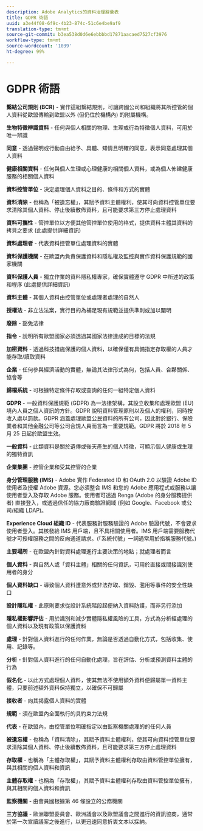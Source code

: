 ```yaml
---
description: Adobe Analytics的資料治理辭彙表
title: GDPR 術語
uuid: a3e44f08-6f9c-4b23-874c-51c6e4be9af9
translation-type: tm+mt
source-git-commit: b3ea538d0d6e6ebbbbd17871aacaed7527cf3976
workflow-type: tm+mt
source-wordcount: '1039'
ht-degree: 99%

---
```



# GDPR 術語

**繫結公司規則 (BCR)** - 實作這組繫結規則，可讓跨國公司和組織將其所控管的個人資料從歐盟傳輸到歐盟以外 (但仍位於機構內) 的附屬機構。

**生物特徵辨識資料** - 任何與個人相關的物理、生理或行為特徵個人資料，可用於唯一辨識

**同意** - 透過聲明或行動自由給予、具體、知情且明確的同意，表示同意處理其個人資料

**健康相關資料** - 任何與個人生理或心理健康的相關個人資料，或為個人佈建健康服務的相關個人資料

**資料控管單位** - 決定處理個人資料之目的、條件和方式的實體

**資料清除** - 也稱為「被遺忘權」，其賦予資料主體權利，使其可向資料控管單位要求清除其個人資料、停止後續散佈資料，且可能要求第三方停止處理資料

**資料可攜性** - 管控單位以方便其他管控單位使用的格式，提供資料主體其資料的拷貝之要求 (此處提供詳細資訊)

**資料處理者** - 代表資料控管單位處理資料的實體

**資料保護機關** - 在歐盟內負責保護資料和隱私權及監控與實作資料保護規範的國家機關

**資料保護人員** - 獨立作業的資料隱私權專家，確保實體遵守 GDPR 中所述的政策和程序 (此處提供詳細資訊)

**資料主體** - 其個人資料由控管單位或處理者處理的自然人

**授權法** - 非立法法案，實行目的為補足現有規範並提供準則或加以闡明

**廢除** - 豁免法律

**指令** - 說明所有歐盟國家必須透過其國家法律達成的目標的法規

**加密資料** - 透過科技措施保護的個人資料，以確保僅有具備指定存取權的人員才能存取/讀取資料

**企業** - 任何參與經濟活動的實體，無論其法律形式為何，包括人員、合夥關係、協會等

**歸檔系統** - 可根據特定條件存取或查詢的任何一組特定個人資料

**GDPR** - 一般資料保護規範 (GDPR) 為一法律架構，其設立收集和處理歐盟 (EU) 境內人員之個人資訊的方針。GDPR 說明資料管理原則以及個人的權利，同時按收入處以罰款。GDPR 涵蓋處理歐盟公民資料的所有公司，因此對於銀行、保險業者和其他金融公司等公司合規人員而言為一重要規範。GDPR 將於 2018 年 5 月 25 日起於歐盟生效。

**一般資料** - 此類資料是關於遺傳或後天產生的個人特徵，可顯示個人健康或生理的獨特資訊

**企業集團** - 控管企業和受其控管的企業

**身分管理服務 (IMS)** - Adobe 實作 Federated ID 和 OAuth 2.0 以驗證 Adobe ID 使用者及授權 Adobe 資源。您必須整合 IMS 和您的 Adobe 應用程式或服務以讓使用者登入及存取 Adobe 服務。使用者可透過 Renga (Adobe 的身分服務提供者) 直接登入，或透過信任的協力廠商驗證網域 (例如 Google、Facebook 或公司/組織 LDAP)。

**Experience Cloud 組織 ID** - 代表服務對服務驗證的 Adobe 驗證代號，不會要求使用者登入。其核發給 IMS 用戶端，且不具相關使用者。IMS 用戶端需要服務代號才可授權服務之間的反向通道請求。(「系統代號」一詞通常用於指稱服務代號。)

**主要場所** - 在歐盟內針對資料處理進行主要決策的地點；就處理者而言

**個人資料** - 與自然人或「資料主體」相關的任何資訊，可用於直接或間接識別使用者的身分

**個人資料缺口** - 導致個人資料遭意外或非法存取、銷毀、濫用等事件的安全性缺口

**設計隱私權** - 此原則要求從設計系統階段起便納入資料防護，而非另行添加

**隱私權影響評估** - 用於識別和減少實體隱私權風險的工具，方式為分析經處理的個人資料以及現有政策以保護資料

**處理** - 針對個人資料進行的任何作業，無論是否透過自動化方式，包括收集、使用、記錄等。

**分析** - 針對個人資料進行的任何自動化處理，旨在評估、分析或預測資料主體的行為

**假名化** - 以此方式處理個人資料，使其無法不使用額外資料便歸屬單一資料主體，只要前述額外資料保持獨立，以確保不可歸屬

**接收者** - 向其揭露個人資料的實體

**規範** - 須在歐盟內全面執行的具約束力法規

**代表** - 在歐盟內，由控管單位明確指定以由監察機關處理的的任何人員

**被遺忘權** - 也稱為「資料清除」，其賦予資料主體權利，使其可向資料控管單位要求清除其個人資料、停止後續散佈資料，且可能要求第三方停止處理資料

**存取權** - 也稱為「主體存取權」，其賦予資料主體權利存取由資料管控單位擁有，與其相關的個人資料和資訊

**主體存取權** - 也稱為「存取權」，其賦予資料主體權利存取由資料管控單位擁有，與其相關的個人資料和資訊

**監察機關** - 由會員國根據第 46 條設立的公務機關

**三方協議** - 歐洲聯盟委員會、歐洲議會以及歐盟議會之間進行的資訊協商，通常於第一次宣讀議案之後進行，以更迅速同意折衷文本以採納。
